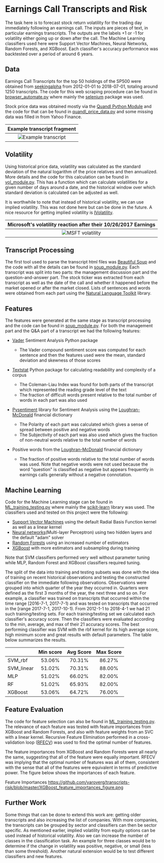 # Earnings Call Transcripts and Risk

The task here is to forecast stock return volatility for the trading day immediately following an earnings call. The inputs are pieces of text, in particular earnings transcripts. The outputs are the labels +1 or -1 for volatility either going up or down after the call. The Machine Learning classifiers used here were Support Vector Machines, Neural Networks, Random Forests, and XGBoost. Each classifier's accuracy performance was backtested over a period of around 6 years. 

## Data

Earnings Call Transcripts for the top 50 holdings of the SP500 were obtained from [seekingalpha](https://seekingalpha.com/) from 2012-01-01 to 2018-07-01, totaling around 1250 transcripts. The code for this web scraping procedure can be found in [browser_automate.py](https://github.com/yaroverg/transcripts-risk/blob/master/browser_automate.py) where mainly the [selenium](https://pypi.org/project/selenium/) package was used. 

Stock price data was obtained mostly via the [Quandl Python Module](https://www.quandl.com/tools/python) and the code for that can be found in [quandl_price_data.py](https://github.com/yaroverg/transcripts-risk/blob/master/quandl_price_data.py) and some missing data was filled in from Yahoo Finance. 

| Example transcript fragment  |
|:--:|
| ![Example transcript](https://github.com/yaroverg/transcripts-risk/blob/master/transcript_example.PNG)  |


## Volatility

Using historical price data, volatility was calculated as the standard deviation of the natural logarithm of the price relatives and then annualized. More details and the code for this calculation can be found in [vol_module.py](https://github.com/yaroverg/transcripts-risk/blob/master/vol_module.py). This has a function which can calculate volatilities for a given number of days around a date, and the historical window over which standard deviation is calculated can be adjusted as well. 

It is worthwhile to note that instead of historical volatility, we can use implied volatility. This was not done here but can be done in the future. A nice resource for getting implied volatility is [IVolatility](https://www.ivolatility.com/). 

| Microsoft's volatility reaction after their 10/26/2017 Earnings | 
|:--:| 
| ![MSFT volatility](https://github.com/yaroverg/transcripts-risk/blob/master/vol_graph.PNG) |

## Transcript Processing  

The first tool used to parse the transcript html files was [Beautiful Soup](https://www.crummy.com/software/BeautifulSoup/) and the code with all the details can be found in [soup_module.py](https://github.com/yaroverg/transcripts-risk/blob/master/soup_module.py). Each transcript was split into two parts: the management discussion part and the question-and-answer part. The stock ticker was extracted from each transcript as well as the date of the call and whether it happened before the market opened or after the market closed. Lists of sentences and words were obtained from each part using the [Natural Language Toolkit](https://www.nltk.org/) library. 

## Features

The features were generated at the same stage as transcript processing and the code can be found in [soup_module.py](https://github.com/yaroverg/transcripts-risk/blob/master/soup_module.py). For both the management part and the Q&A part of a transcript we had the following features: 

* [Vader](https://github.com/cjhutto/vaderSentiment) Sentiment Analysis Python package
  * The Vader compound sentiment score was computed for each sentence and then the features used were the mean, standard deviation and skewness of those scores 
 

* [Textstat](https://github.com/shivam5992/textstat) Python package for calculating readability and complexity of a corpus 
  * The Coleman-Liau Index was found for both parts of the transcript which represented the reading grade level of the text
  * The fraction of difficult words present relative to the total number of words in each part was also used


* [Pysentiment](https://github.com/hanzhichao2000/pysentiment/) library for Sentiment Analysis using the [Loughran-McDonald](https://sraf.nd.edu/textual-analysis/resources/) financial dictionary
  * The Polarity of each part was calculated which gives a sense of spread between positive and negative words
  * The Subjectivity of each part was also used which gives the fraction of non-neutral words relative to the total number of words  


* Positive words from the [Loughran-McDonald](https://sraf.nd.edu/textual-analysis/resources/) financial dictionary
  * The fraction of positive words relative to the total number of words was used. Note that negative words were not used because the word "question" is classified as negative but appears frequently in earnings calls generally without a negative connotation. 


## Machine Learning

Code for the Machine Learning stage can be found in [ML_training_testing.py](https://github.com/yaroverg/transcripts-risk/blob/master/ML_training_testing.py) where mainly the [scikit-learn](http://scikit-learn.org/stable/)  library was used. The classifiers used and tested on this project were the following:

* [Support Vector Machines](http://scikit-learn.org/stable/modules/svm.html#svm-classification) using the default Radial Basis Function kernel as well as a linear kernel
* [Neural networks](http://scikit-learn.org/stable/modules/neural_networks_supervised.html)(Multi-layer Perceptron) using two hidden layers and the default "adam" solver
* [Random Forests](http://scikit-learn.org/stable/modules/ensemble.html#forest) using an increased number of estimators
* [XGBoost](https://xgboost.readthedocs.io/en/latest/python/python_api.html#module-xgboost.sklearn) with more estimators and subsampling during training

Note that SVM classifiers performed very well without parameter tuning while MLP, Random Forest and XGBoost classifiers required tuning. 

The split of the data into training and testing subsets was done with the idea of training on recent historical observations and testing the constructed classifier on the immediate following observations. Observations were grouped into which quarter of the year they occurred in. Quarters were defined as the first 3 months of the year, the next three and so on. For example, a classifier was trained on transcripts that occurred within the time range \[2016-7-1, 2017-7-1) and was tested on transcripts that occurred in the \[range 2017-7-1, 2017-10-1). From 2012-1-1 to 2018-4-1 we had 21 such training/testing sets. For each training/testing set we calculated each classifier's accuracy score. Then the classifiers were evaluated according to the min, average, and max of their 21 accuracy scores. The best performing classifier was SVM with the rbf kernel for its high average score, high minimum score and great results with default parameters. The table below summarizes the results. 


|   | Min score  | Avg Score  | Max Score  |
|---|:---:|:---:|:---:|
| SVM_rbf  | 53.06%  | 70.31%  | 86.27%  |
| SVM_linear  | 51.02%  | 70.31%  | 88.00%  |
| MLP  | 51.02%  | 66.02%  | 82.00%  | 
| RF  | 51.02%  | 65.93%  | 82.00%   | 
| XGBoost  | 53.06%  | 64.72%  | 76.00%  | 


## Feature Evaluation

The code for feature selection can also be found in [ML_training_testing.py](https://github.com/yaroverg/transcripts-risk/blob/master/ML_training_testing.py). The relevance of each feature was tested with feature importances from XGBoost and Random Forests, and also with feature weights from an SVC with a linear kernel. Recursive Feature Elimination performed in a cross-validation loop ([RFECV](http://scikit-learn.org/stable/modules/generated/sklearn.feature_selection.RFECV.html#sklearn.feature_selection.RFECV)) was used to find the optimal number of features. 

The feature importances from XGBoost and Random Forests were all nearly the same, suggesting that all of the feature were equally important. RFECV was implying that the optimal number of features was all of them, consistent with the sense that all of the features were equivalent in terms of predictive power. The figure below shows the importances of each feature. 

Feature Importances https://github.com/yaroverg/transcripts-risk/blob/master/XGBoost_feature_importances_figure.png


## Further Work

Some things that can be done to extend this work are: getting older transcripts and also increasing the list of companies. With more companies, the transcripts can be grouped by sector and classifiers can then be sector specific. As mentioned earlier, implied volatility from equity options can be used instead of historical volatility. Also we can increase the number of classes in the classification task. An example for three classes would be to determine if the change in volatility was positive, negative, or small (less than some threshold). Another natural extension would be to test different classifiers and new features. 


